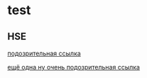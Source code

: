 # test
## HSE

[подозрительная ссылка](https://ru.wikipedia.org/wiki/%D0%9E%D0%B3%D1%83%D1%80%D0%B5%D1%86_%D0%BE%D0%B1%D1%8B%D0%BA%D0%BD%D0%BE%D0%B2%D0%B5%D0%BD%D0%BD%D1%8B%D0%B9#:~:text=%D0%92%20%D0%BF%D0%BB%D0%BE%D0%B4%D0%B0%D1%85%20%D0%BE%D0%B3%D1%83%D1%80%D1%86%D0%B0%20%D1%81%D0%BE%D0%B4%D0%B5%D1%80%D0%B6%D0%B8%D1%82%D1%81%D1%8F%2094,%2D0%2C7%20%25%20%D0%BA%D0%BB%D0%B5%D1%82%D1%87%D0%B0%D1%82%D0%BA%D0%B8.)

[ещё одна ну очень подозрительная ссылка](https://ru.wikipedia.org/wiki/%D0%93%D0%BE%D0%B9%D0%B4%D0%B0_(%D0%B7%D0%BD%D0%B0%D1%87%D0%B5%D0%BD%D0%B8%D1%8F))

